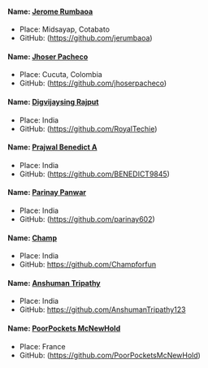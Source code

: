 #### Name: [Jerome Rumbaoa](https://github.com/jerumbaoa)

- Place: Midsayap, Cotabato
- GitHub: (https://github.com/jerumbaoa)

#### Name: [Jhoser Pacheco](https://github.com/jhoserpacheco)

- Place: Cucuta, Colombia
- GitHub: (https://github.com/jhoserpacheco)

#### Name: [Digvijaysing Rajput](https://github.com/RoyalTechie)

- Place: India
- GitHub: (https://github.com/RoyalTechie)

#### Name: [Prajwal Benedict A](https://github.com/BENEDICT9845)

- Place: India
- GitHub: (https://github.com/BENEDICT9845)

#### Name: [Parinay Panwar](https://github.com/parinay602)

- Place: India
- GitHub: (https://github.com/parinay602)

#### Name: [Champ](https://github.com/Champforfun)

- Place: India
- GitHub: https://github.com/Champforfun

#### Name: [Anshuman Tripathy](https://github.com/AnshumanTripathy123)

- Place: India
- GitHub: https://github.com/AnshumanTripathy123

#### Name: [PoorPockets McNewHold](https://github.com/PoorPocketsMcNewHold)
- Place: France
- GitHub: (https://github.com/PoorPocketsMcNewHold)

